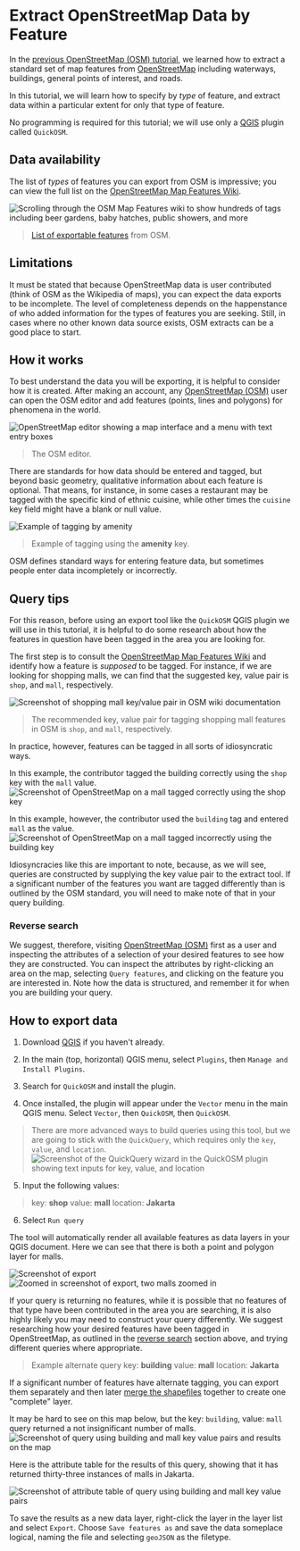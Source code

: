 
# Extract OpenStreetMap Data by Feature

In the [previous OpenStreetMap (OSM) tutorial](https://harvardmapcollection.github.io/tutorials/openstreetmap/how-to-extract-openstreetmap-data-layers/), we learned how to extract a standard set of map features from [OpenStreetMap](https://www.openstreetmap.org/) including waterways, buildings, general points of interest, and roads.

In this tutorial, we will learn how to specify by *type* of feature, and extract data within a particular extent for only that type of feature.

No programming is required for this tutorial; we will use only a [QGIS](https://harvardmapcollection.github.io/tutorials/qgis/download/) plugin called `QuickOSM`. 

## Data availability

The list of *types* of features you can export from OSM is impressive; you can view the full list on the [OpenStreetMap Map Features Wiki](https://wiki.openstreetmap.org/wiki/Map_features).

![Scrolling through the OSM Map Features wiki to show hundreds of tags including beer gardens, baby hatches, public showers, and more](media/1.gif)
>[List of exportable features](https://wiki.openstreetmap.org/wiki/Map_features) from OSM.

## Limitations

It must be stated that because OpenStreetMap data is user contributed (think of OSM as the Wikipedia of maps), you can expect the data exports to be incomplete. The level of completeness depends on the happenstance of who added information for the types of features you are seeking. Still, in cases where no other known data source exists, OSM extracts can be a good place to start. 

## How it works

To best understand the data you will be exporting, it is helpful to consider how it is created. After making an account, any [OpenStreetMap (OSM)](https://www.openstreetmap.org/) user can open the OSM editor and add features (points, lines and polygons) for phenomena in the world. 

![OpenStreetMap editor showing a map interface and a menu with text entry boxes](media/1.png)
> The OSM editor.

There are standards for how data should be entered and tagged, but beyond basic geometry, qualitative information about each feature is optional. That means, for instance, in some cases a restaurant may be tagged with the specific kind of ethnic cuisine, while other times the `cuisine` key field might have a blank or null value.

![Example of tagging by amenity](media/2.gif)
> Example of tagging using the **amenity** key.

OSM defines standard ways for entering feature data, but sometimes people enter data incompletely or incorrectly.


## Query tips

For this reason, before using an export tool like the `QuickOSM` QGIS plugin we will use in this tutorial, it is helpful to do some research about how the features in question have been tagged in the area you are looking for. 

The first step is to consult the [OpenStreetMap Map Features Wiki](https://wiki.openstreetmap.org/wiki/Map_features) and identify how a feature is *supposed* to be tagged. For instance, if we are looking for shopping malls, we can find that the suggested key, value pair is `shop`, and `mall`, respectively.

![Screenshot of shopping mall key/value pair in OSM wiki documentation](media/2.png)
> The recommended key, value pair for tagging shopping mall features in OSM is `shop`, and `mall`, respectively.

In practice, however, features can be tagged in all sorts of idiosyncratic ways. 

In this example, the contributor tagged the building correctly using the `shop` key with the `mall` value.
![Screenshot of OpenStreetMap on a mall tagged correctly using the shop key](media/3.png)

In this example, however, the contributor used the `building` tag and entered `mall` as the value.
![Screenshot of OpenStreetMap on a mall tagged incorrectly using the building key](media/4.png)

Idiosyncracies like this are important to note, because, as we will see, queries are constructed by supplying the key value pair to the extract tool. If a significant number of the features you want are tagged differently than is outlined by the OSM standard, you will need to make note of that in your query building.

### Reverse search
We suggest, therefore, visiting [OpenStreetMap (OSM)](https://www.openstreetmap.org/#map=18/-6.22574/106.81122) first as a user and inspecting the attributes of a selection of your desired features to see how they are constructed. You can inspect the attributes by right-clicking an area on the map, selecting `Query features`, and clicking on the feature you are interested in. Note how the data is structured, and remember it for when you are building your query.

## How to export data

1. Download [QGIS](https://harvardmapcollection.github.io/tutorials/qgis/download/) if you haven't already.

2. In the main (top, horizontal) QGIS menu, select `Plugins`, then `Manage and Install Plugins`.

3. Search for `QuickOSM` and install the plugin.

4. Once installed, the plugin will appear under the `Vector` menu in the main QGIS menu. Select `Vector`, then `QuickOSM`, then `QuickOSM`.
> There are more advanced ways to build queries using this tool, but we are going to stick with the `QuickQuery`, which requires only the `key`, `value`, and `location`.
![Screenshot of the QuickQuery wizard in the QuickOSM plugin showing text inputs for key, value, and location](media/5.png)
5. Input the following values:
> key: **shop**
value: **mall**
location: **Jakarta**

6. Select `Run query`

The tool will automatically render all available features as data layers in your QGIS document. Here we can see that there is both a point and polygon layer for malls.

![Screenshot of export](media/6.png)
![Zoomed in screenshot of export, two malls zoomed in](media/7.png)

If your query is returning no features, while it is possible that no features of that type have been contributed in the area you are searching, it is also highly likely you may need to construct your query differently. We suggest researching how your desired features have been tagged in OpenStreetMap, as outlined in the [reverse search](https://harvardmapcollection.github.io/tutorials/openstreetmap/extract-by-feature/#reverse-search) section above, and trying different queries where appropriate.

> Example alternate query
key: **building**
value: **mall**
location: **Jakarta** 

If a significant number of features have alternate tagging, you can export them separately and then later [merge the shapefiles](https://guides.library.duke.edu/QGIS/Merge) together to create one "complete" layer. 

It may be hard to see on this map below, but the key: `building`, value: `mall` query returned a not insignificant number of malls. 
![Screenshot of query using building and mall key value pairs and results on the map](media/8.png)

Here is the attribute table for the results of this query, showing that it has returned thirty-three instances of malls in Jakarta.

![Screenshot of attribute table of query using building and mall key value pairs](media/9.png)

To save the results as a new data layer, right-click the layer in the layer list and select `Export`. Choose `Save features as` and save the data someplace logical, naming the file and selecting `geoJSON` as the filetype. 
